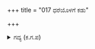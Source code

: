 +++
title = "017 ಧರೆಯೊಳಗೆ ಕಡು"

+++

<details><summary>ಗದ್ಯ (ಕ.ಗ.ಪ) </summary>

17. ಮಹಾರಾಜ ! ಈ ಲೋಕದಲ್ಲಿ ಇಬ್ಬರು ಕಡು ಮೂರ್ಖರು. ಒಬ್ಬ ನಿನ್ನ ಮಗ ದುರ್ಯೋಧನ, ಮತ್ತೊಬ್ಬನು ರಾವಣ ವಿರಾಟನಗರದ ಗೋಗ್ರಹಣದಲ್ಲಿ ಅರ್ಜುನನ ಶೌರ್ಯವನ್ನು ಕಂಡ ನಿನ್ನ ಮಗ ಹಾಗೂ ಅಶೋಕ ವನದಲ್ಲಿ ಹನುಮಂತನ ಅಬ್ಬರವನ್ನು ಕಂಡ ರಾವಣ ಇಬ್ಬರೂ ಎದುರಾಳಿಗಳ ಅತಿಶಯವಾದ ಸತ್ವವನ್ನು ಕಂಡೂ ಕಂಡೂ ಎಚ್ಚರಗೊಳ್ಳದೆ ಮರುಳತನದಿಂದಿರುವುದು ಯೋಗ್ಯವೇ ?
</details>
